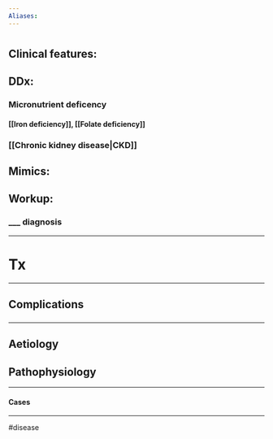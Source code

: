 ```yaml
---
Aliases:
---
```

# 
## Clinical features:
###
## DDx:
### Micronutrient deficency
#### [[Iron deficiency]], [[Folate deficiency]]
### [[Chronic kidney disease|CKD]]
## Mimics:
###
## Workup:
### ___ diagnosis
---
# Tx

---
## Complications
###

---
## Aetiology
## Pathophysiology

---
#### Cases


---
#disease 